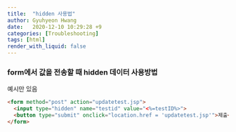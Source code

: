 ```yaml
---
title:  "hidden 사용법"
author: Gyuhyeon Hwang
date:   2020-12-10 10:29:28 +9
categories: [Troubleshooting]
tags: [html]
render_with_liquid: false
---
```

### form에서 값을 전송할 때 hidden 데이터 사용방법
예시만 있음

```html
<form method="post" action="updatetest.jsp">
  <input type="hidden" name="testid" value="<%=testID%>">
  <button type="submit" onclick="location.href = 'updatetest.jsp'">제출</button>
</form>
```